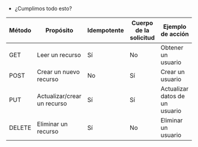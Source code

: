 - ¿Cumplimos todo esto?

Método	|	Propósito	|	Idempotente	|	Cuerpo de la solicitud	|	Ejemplo de acción
--- | --- | --- | --- | ---
GET	|	Leer un recurso	|	Sí	|	No	|	Obtener un usuario
POST	|	Crear un nuevo recurso	|	No	|	Sí	|	Crear un usuario
PUT	|	Actualizar/crear un recurso	|	Sí	|	Sí	|	Actualizar datos de un usuario
DELETE	|	Eliminar un recurso	|	Sí	|	No	|	Eliminar un usuario

